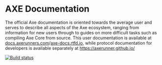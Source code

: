# AXE Documentation

The official Axe documentation is oriented towards the average user and serves to describe all aspects of the Axe ecosystem, ranging from information for new users through to guides on more difficult tasks such as compiling Axe Core from source. This user documentation is available at [docs.axerunners.com](https://docs.axerunners.com)/[axe-docs.rtfd.io](https://axe-docs.rtfd.io), while protocol documentation for developers is available separately at https://axerunner.github.io/

[![Build status](https://img.shields.io/readthedocs/axe-docs.svg)](https://readthedocs.org/projects/axe-docs/builds/)
